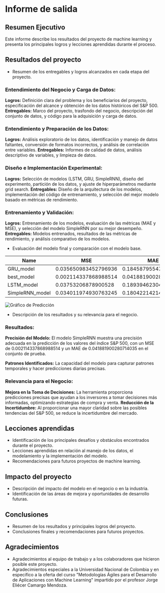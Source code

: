 # Informe de salida

## Resumen Ejecutivo

Este informe describe los resultados del proyecto de machine learning y presenta los principales logros y lecciones aprendidas durante el proceso.

## Resultados del proyecto

- Resumen de los entregables y logros alcanzados en cada etapa del proyecto.

### **Entendimiento del Negocio y Carga de Datos:**

**Logros:** Definición clara del problema y los beneficiarios del proyecto, especificación del alcance y obtención de los datos históricos del S&P 500.
**Entregables:** Marco del proyecto, trasfondo del negocio, descripción del conjunto de datos, y código para la adquisición y carga de datos.

### **Entendimiento y Preparación de los Datos:**

**Logros:** Análisis exploratorio de los datos, identificación y manejo de datos faltantes, conversión de formatos incorrectos, y análisis de correlación entre variables.
**Entregables:** Informes de calidad de datos, análisis descriptivo de variables, y limpieza de datos.

### **Diseño e Implementación Experimental:**

**Logros:** Selección de modelos (LSTM, GRU, SimpleRNN), diseño del experimento, partición de los datos, y ajuste de hiperparámetros mediante grid search.
**Entregables:** Diseño de la arquitectura de los modelos, implementación del código de entrenamiento, y selección del mejor modelo basado en métricas de rendimiento.

### **Entrenamiento y Validación:**

**Logros:** Entrenamiento de los modelos, evaluación de las métricas (MAE y MSE), y selección del modelo SimpleRNN por su mejor desempeño.
**Entregables:** Modelos entrenados, resultados de las métricas de rendimiento, y análisis comparativo de los modelos.

- Evaluación del modelo final y comparación con el modelo base.

| Name             | MSE                | MAE                |
|------------------|--------------------|--------------------|
| GRU_model        | 0.035650983452796936 | 0.18458795547485352 |
| best_model       | 0.002114337868988514 | 0.041881900280714035 |
| LSTM_model       | 0.03753206878900528  | 0.18939462304115295 |
| SimpleRNN_model  | 0.034011974930763245 | 0.18042214214801788 |

![Gráfico de Predicción](/workspaces/Proyecto_MLDS6/scripts/evaluation/predict.png)

- Descripción de los resultados y su relevancia para el negocio.

### **Resultados:**

**Precisión del Modelo:** El modelo SimpleRNN muestra una precisión adecuada en la predicción de los valores del índice S&P 500, con un MSE de 0.002114337868988514 y un MAE de 0.041881900280714035 en el conjunto de prueba.

**Patrones Identificados:** La capacidad del modelo para capturar patrones temporales y hacer predicciones diarias precisas.

### **Relevancia para el Negocio:**

**Mejora en la Toma de Decisiones:** La herramienta proporciona predicciones precisas que ayudan a los inversores a tomar decisiones más informadas, optimizando estrategias de compra y venta.
**Reducción de la Incertidumbre:** Al proporcionar una mayor claridad sobre las posibles tendencias del S&P 500, se reduce la incertidumbre del mercado.

## Lecciones aprendidas

- Identificación de los principales desafíos y obstáculos encontrados durante el proyecto.
- Lecciones aprendidas en relación al manejo de los datos, el modelamiento y la implementación del modelo.
- Recomendaciones para futuros proyectos de machine learning.

## Impacto del proyecto

- Descripción del impacto del modelo en el negocio o en la industria.
- Identificación de las áreas de mejora y oportunidades de desarrollo futuras.

## Conclusiones

- Resumen de los resultados y principales logros del proyecto.
- Conclusiones finales y recomendaciones para futuros proyectos.

## Agradecimientos

- Agradecimientos al equipo de trabajo y a los colaboradores que hicieron posible este proyecto.
- Agradecimientos especiales a la Universidad Nacional de Colombia y en especifico a la oferta del curso "Metodologías Ágiles para el Desarrollo de Aplicaciones con Machine Learning" impartido por el profesor Jorge Eliécer Camargo Mendoza.
